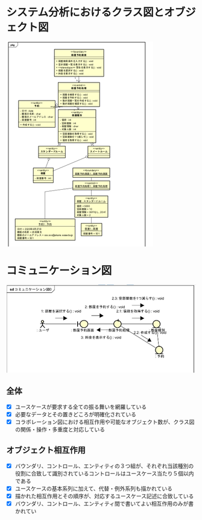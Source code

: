 # システム分析におけるクラス図とオブジェクト図
![クラス図（システム分析）](https://raw.githubusercontent.com/YuIto1/Software5/main/HRS/Classes/%E3%82%AF%E3%83%A9%E3%82%B9%E5%9B%B3(%E3%82%B7%E3%82%B9%E3%83%86%E3%83%A0%E5%88%86%E6%9E%90).png)


# コミュニケーション図
![コミュニケーション図](https://github.com/YuIto1/Software5/blob/main/HRS/Communication/%E3%82%B3%E3%83%9F%E3%83%A5%E3%83%8B%E3%82%B1%E3%83%BC%E3%82%B7%E3%83%A7%E3%83%B3%E5%9B%B3.jpg)

## 全体
- [x] ユースケースが要求する全ての振る舞いを網羅している
- [x] 必要なデータとその置きどころが明確化されている
- [x] コラボレーション図における相互作用や可能なオブジェクト数が、クラス図の関係・操作・多重度と対応している
## オブジェクト相互作用
- [x] バウンダリ、コントロール、エンティティの３つ組が、それぞれ当該種別の役割に合致して識別されているコントロールはユースケース当たり５個以内である
- [x] ユースケースの基本系列に加えて、代替・例外系列も描かれている
- [x] 描かれた相互作用とその順序が、対応するユースケース記述に合致している
- [x] バウンダリ、コントロール、エンティティ間で書いてよい相互作用のみが書かれてい
